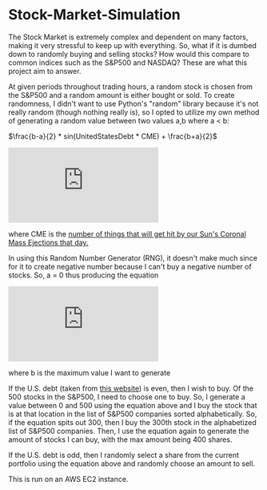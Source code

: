 # Stock-Market-Simulation

The Stock Market is extremely complex and dependent on many factors, making it very stressful to keep up with everything. So, what if it is dumbed down to randomly buying and selling stocks? How would this compare to common indices such as the S&P500 and NASDAQ? These are what this project aim to answer.

At given periods throughout trading hours, a random stock is chosen from the S&P500 and a random amount is either bought or sold. To create randomness, I didn't want to use Python's "random" library because it's not really random (though nothing really is), so I opted to utilize my own method of generating a random value between two values a,b where a < b:

$\frac{b-a}{2} * sin(UnitedStatesDebt * CME) + \frac{b+a}{2}$

![equation](http://www.sciweavers.org/tex2img.php?eq=%20%5Cfrac%7Bb-a%7D%7B2%7D%20%20%2A%20sin%28UnitedStatesDebt%20%2A%20CME%29%20%2B%20%20%5Cfrac%7Bb%2Ba%7D%7B2%7D%20&bc=White&fc=Black&im=jpg&fs=12&ff=arev&edit=0)

where CME is the [number of things that will get hit by our Sun's Coronal Mass Ejections that day.](https://kauai.ccmc.gsfc.nasa.gov/DONKI/WS/get/CME?startDate=2023-10-09&endDate=2023-10-09)

In using this Random Number Generator (RNG), it doesn't make much since for it to create negative number because I can't buy a negative number of stocks. So, a = 0 thus producing the equation 

![equation](http://www.sciweavers.org/tex2img.php?eq=%20%5Cfrac%7Bb%7D%7B2%7D%20%20%2A%20sin%28UnitedStatesDebt%20%2A%20CME%29%20%2B%20%20%5Cfrac%7Bb%7D%7B2%7D%20&bc=White&fc=Black&im=jpg&fs=12&ff=arev&edit=0)

where b is the maximum value I want to generate

If the U.S. debt (taken from [this website](https://www.usdebtclock.org/world-debt-clock.html)) is even, then I wish to buy. Of the 500 stocks in the S&P500, I need to choose one to buy. So, I generate a value between 0 and 500 using the equation above and I buy the stock that is at that location in the list of S&P500 companies sorted alphabetically. So, if the equation spits out 300, then I buy the 300th stock in the alphabetized list of S&P500 companies. Then, I use the equation again to generate the amount of stocks I can buy, with the max amount being 400 shares.

If the U.S. debt is odd, then I randomly select a share from the current portfolio using the equation above and randomly choose an amount to sell.

This is run on an AWS EC2 instance.

